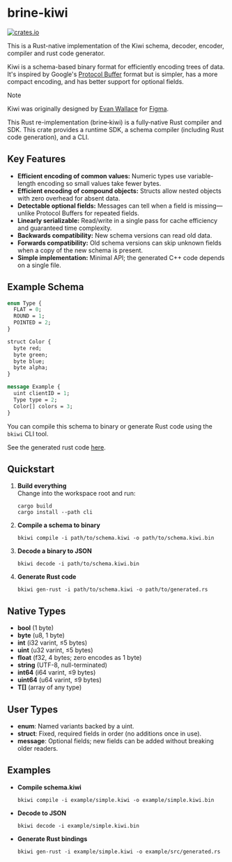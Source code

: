 # brine-kiwi
[![crates.io](https://img.shields.io/crates/v/brine-kiwi.svg?style=flat)](https://crates.io/crates/brine-kiwi)

This is a Rust-native implementation of the Kiwi schema, decoder, encoder, compiler and rust code generator. 

Kiwi is a schema-based binary format for efficiently encoding trees of data.
It's inspired by Google's [Protocol Buffer](https://developers.google.com/protocol-buffers/) format but is simpler, has a more compact encoding, and has better support for optional fields.

> [!NOTE]
> Kiwi was originally designed by [Evan Wallace](https://madebyevan.com/figma/) for [Figma](https://www.figma.com/). 
>
> This Rust re-implementation (brine‐kiwi) is a fully‐native Rust compiler and SDK. This crate provides a runtime SDK, a schema compiler (including Rust code generation), and a CLI.

## Key Features

- **Efficient encoding of common values:** Numeric types use variable-length encoding so small values take fewer bytes.  
- **Efficient encoding of compound objects:** Structs allow nested objects with zero overhead for absent data.  
- **Detectable optional fields:** Messages can tell when a field is missing—unlike Protocol Buffers for repeated fields.  
- **Linearly serializable:** Read/write in a single pass for cache efficiency and guaranteed time complexity.  
- **Backwards compatibility:** New schema versions can read old data.  
- **Forwards compatibility:** Old schema versions can skip unknown fields when a copy of the new schema is present.  
- **Simple implementation:** Minimal API; the generated C++ code depends on a single file.


## Example Schema

```proto
enum Type {
  FLAT = 0;
  ROUND = 1;
  POINTED = 2;
}

struct Color {
  byte red;
  byte green;
  byte blue;
  byte alpha;
}

message Example {
  uint clientID = 1;
  Type type = 2;
  Color[] colors = 3;
}
```

You can compile this schema to binary or generate Rust code using the `bkiwi` CLI tool.

See the generated rust code [here](https://github.com/zfedoran/brine-kiwi/blob/main/example/src/generated.rs).



## Quickstart

1. **Build everything**  
   Change into the workspace root and run:
   ```
   cargo build
   cargo install --path cli
   ```

2. **Compile a schema to binary**  
   ```
   bkiwi compile -i path/to/schema.kiwi -o path/to/schema.kiwi.bin
   ```

3. **Decode a binary to JSON**  
   ```
   bkiwi decode -i path/to/schema.kiwi.bin
   ```

4. **Generate Rust code**  
   ```
   bkiwi gen-rust -i path/to/schema.kiwi -o path/to/generated.rs
   ```

## Native Types

- **bool** (1 byte)  
- **byte** (u8, 1 byte)  
- **int** (i32 varint, ≤5 bytes)  
- **uint** (u32 varint, ≤5 bytes)  
- **float** (f32, 4 bytes; zero encodes as 1 byte)  
- **string** (UTF-8, null-terminated)  
- **int64** (i64 varint, ≤9 bytes)  
- **uint64** (u64 varint, ≤9 bytes)  
- **T[]** (array of any type)

## User Types

- **enum**: Named variants backed by a uint.  
- **struct**: Fixed, required fields in order (no additions once in use).  
- **message**: Optional fields; new fields can be added without breaking older readers.

## Examples

- **Compile schema.kiwi**  
  ```
  bkiwi compile -i example/simple.kiwi -o example/simple.kiwi.bin
  ```

- **Decode to JSON**  
  ```
  bkiwi decode -i example/simple.kiwi.bin
  ```

- **Generate Rust bindings**  
  ```
  bkiwi gen-rust -i example/simple.kiwi -o example/src/generated.rs
  ```

